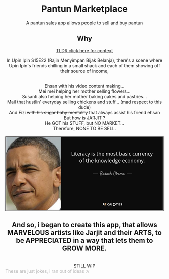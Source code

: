 # <div align="center">Pantun Marketplace<center>

<div align="center">

A pantun sales app allows people to sell and buy pantun

## Why

[TLDR click here for context](https://youtu.be/R6Gm2Ap1zVI)

In Upin Ipin S15E22 (Rajin Menyimpan Bijak Belanja), there's a scene where Upin Ipin's friends chilling in a small shack and each of them showing off their source of income,

<br />
Ehsan with his video content making...

<br />
Mei mei helping her mother selling flowers...

<br />
Susanti also helping her mother baking cakes and pastries...

<br />
Mail that hustlin' everyday selling chickens and stuff... (mad respect to this dude)

<br />
And Fizi <strike>with his sugar baby mentality</strike> that always assist his friend ehsan

<br />
But how is JARJIT ?

<br />
He GOT his STUFF, but NO MARKET...

<br />
Therefore, NONE TO BE SELL.

<br />
<br />
<img src="obama_quote.jpg">

<br />

## And so, i began to create this app, that allows MARVELOUS artists like Jarjit and their ARTS, to be APPRECIATED in a way that lets them to GROW MORE.

<br />
STILL WIP

</div>

<div style="opacity: 0.3">These are just jokes, i ran out of ideas :v</div>
